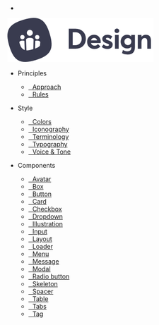 - <a href="/#/?id=main" class="docsify-logo">
![](media/biings-logo_ds.png ':no-zoom')
</a>

- <span class="has-text-primary">Principles</span>
    - [ Approach](approach)
    - [ Rules](rules)

- <span class="has-text-cyan-dark">Style</span>
    - [ Colors](color)
    - [ Iconography](icons)
    - [ Terminology](terms)
    - [ Typography](typo)
    - [ Voice & Tone](voice)
  
- <span class="has-text-orange-dark">Components</span>
    - [ Avatar](avatar)
    - [ Box](box)
    - [ Button](button)
    - [ Card](card)
    - [ Checkbox](checkbox)
    - [ Dropdown](dropdown)
    - [ Illustration](illustration)
    - [ Input](input)
    - [ Layout](layout)
    - [ Loader](loader)
    - [ Menu](menu)
    - [ Message](message)
    - [ Modal](modal)
    - [ Radio button](radio)
    - [ Skeleton](skeleton)
    - [ Spacer](spacer)
    - [ Table](table)
    - [ Tabs](tabs)
    - [ Tag](tag)